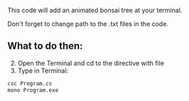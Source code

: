 This code will add an animated bonsai tree at your terminal.

Don't forget to change path to the .txt files in the code.

## What to do then:
2. Open the Terminal and cd to the directive with file
5. Type in Terminal:
```bash
csc Program.cs
mono Program.exe
```
